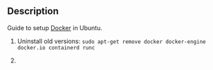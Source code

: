 Description
-----------

Guide to setup [Docker](https://www.docker.com) in Ubuntu.

1. Uninstall old versions:
    ```sudo apt-get remove docker docker-engine docker.io containerd runc```
    
2. 
